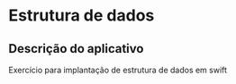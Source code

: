# Estrutura de dados

## Descrição do aplicativo

Exercício para implantação de estrutura de dados em swift

